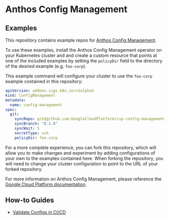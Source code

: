 # Anthos Config Management

## Examples

This repository contains example repos for [Anthos Config Management][1].

To use these examples, install the Anthos Config Management operator on your
Kubernetes cluster and and create a custom resource that points at one of the
included examples by setting the `policyDir` field to the directory of the
desired example (e.g. `foo-corp`).

This example command will configure your cluster to use the `foo-corp` example
contained in this repository:

```yaml
apiVersion: addons.sigs.k8s.io/v1alpha1
kind: ConfigManagement
metadata:
  name: config-management
spec:
  git:
    syncRepo: git@github.com:GoogleCloudPlatform/csp-config-management.git
    syncBranch: "0.1.0"
    syncWait: 5
    secretType: ssh
    policyDir: foo-corp
```

For a more complete experience, you can fork this repository, which will allow
you to make changes and experiment by adding configurations of your own to the
examples contained here. When forking the repository, you will need to change
your cluster configuration to point to the URL of your forked repository.

For more information on Anthos Config Management, please reference the
[Google Cloud Platform documentation][2].

## How-to Guides

*   [Validate Configs in CI/CD](docs/how-to-validate-ci-cd.md)

[1]: https://cloud.google.com/anthos-config-management/
[2]: https://cloud.google.com/anthos-config-management/docs
